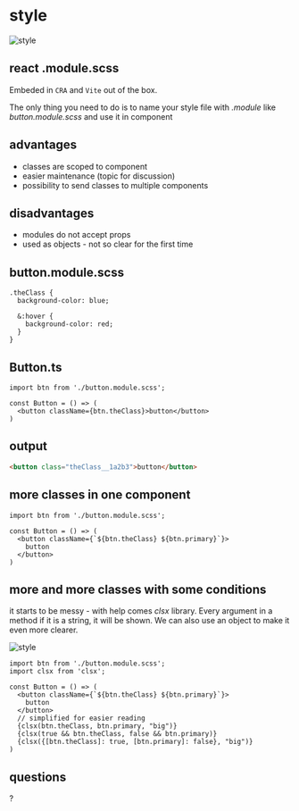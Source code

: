 <!-- .slide: data-background="#330033" -->
# style  <!-- .element: class="r-fit-text" -->


<!-- .slide: data-background="#330033" data-transition="fade-in fade-out" -->
![style](./assets/style-style.gif)


<!-- .slide: data-background="#330033" -->
## react .module.scss

Embeded in `CRA` and `Vite` out of the box.

The only thing you need to do is to name your style file with _.module_ like _button.module.scss_ and use it in component


<!-- .slide: data-background="#330033" -->
## advantages

- classes are scoped to component <!--  .element: class="fragment" data-fragment-index="1" -->
- easier maintenance (topic for discussion) <!--  .element: class="fragment" data-fragment-index="2" -->
- possibility to send classes to multiple components <!--  .element: class="fragment" data-fragment-index="3" -->


<!-- .slide: data-background="#330033" -->
## disadvantages

- modules do not accept props <!--  .element: class="fragment" data-fragment-index="5" -->
- used as objects - not so clear for the first time <!--  .element: class="fragment" data-fragment-index="6" -->


<!-- .slide: data-background="#330033" -->
## button.module.scss

```css[1,2,7|4-6]
.theClass {
  background-color: blue;

  &:hover {
    background-color: red;
  }
}
```


<!-- .slide: data-background="#330033" -->
## Button.ts

```js[1|4]
import btn from './button.module.scss'; 

const Button = () => (
  <button className={btn.theClass}>button</button>
)
```


<!-- .slide: data-background="#330033" -->
## output

```html
<button class="theClass__1a2b3">button</button>
```


<!-- .slide: data-background="#330033" -->
## more classes in one component

```js[4-6]
import btn from './button.module.scss'; 

const Button = () => (
  <button className={`${btn.theClass} ${btn.primary}`}>
    button
  </button>
)
```


<!-- .slide: data-background="#330033" -->
## more and more classes with some conditions

it starts to be messy - with help comes _clsx_ library. Every argument in a method if it is a string, it will be shown. We can also use an object to make it even more clearer.


<!-- .slide: data-background="#330033" data-transition="fade-in fade-out" -->
![style](./assets/style-messy.gif)


<!-- .slide: data-background="#330033" -->
```js[5-7|2|8|9|10|11]
import btn from './button.module.scss'; 
import clsx from 'clsx';

const Button = () => (
  <button className={`${btn.theClass} ${btn.primary}`}>
    button
  </button>
  // simplified for easier reading
  {clsx(btn.theClass, btn.primary, "big")}
  {clsx(true && btn.theClass, false && btn.primary)}
  {clsx({[btn.theClass]: true, [btn.primary]: false}, "big")}
)
```


<!-- .slide: data-background="#330033" -->
## questions

?
